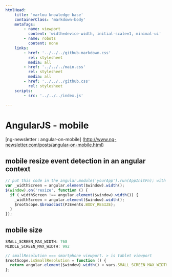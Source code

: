 ```yaml
---
htmlHead:
    title: 'marlou knowledge base' 
    containerClass: 'markdown-body'
    metaTags:
        - name: viewport
          content: 'width=device-width, initial-scale=1, minimal-ui'
        - name: robots
          content: none
    links:
        - href: '../../../github-markdown.css'
          rel: stylesheet
          media: all
        - href: '../../../main.css'
          rel: stylesheet
          media: all
        - href: '../../../github.css'
          rel: stylesheet
    scripts:
        - src: '../../../index.js'

---
```


# AngularJS - mobile

[ng-newsletter : angular-on-mobile] (http://www.ng-newsletter.com/posts/angular-on-mobile.html)

## mobile resize event detection in an angular context

```javascript
// put this code in the angular.module('yourApp').run(AppInitFn); with other init stuff
var _widthScreen = angular.element($window).width();
$(window).on('resize', function () {
  if (_widthScreen !== angular.element($window).width()) {
    _widthScreen = angular.element($window).width();
    $rootScope.$broadcast(PJEvents.BODY_RESIZE);
  }
});
```

## mobile size

```javascript
SMALL_SCREEN_MAX_WIDTH: 768
MIDDLE_SCREEN_MAX_WIDTH: 992

// smallResolution === smartphone viewport. > is tablet viewport
$rootScope.isSmallResolution = function () {
  return angular.element($window).width() < vars.SMALL_SCREEN_MAX_WIDTH;
};
```
